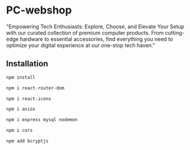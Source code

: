 # PC-webshop

"Empowering Tech Enthusiasts: Explore, Choose, and Elevate Your Setup with our curated collection of premium computer products. From cutting-edge hardware to essential accessories, find everything you need to optimize your digital experience at our one-stop tech haven."

## Installation

```bash
npm install

npm i react-router-dom

npm i react-icons

npm i axios

npm i express mysql nodemon

npm i cors

npm add bcryptjs

```
